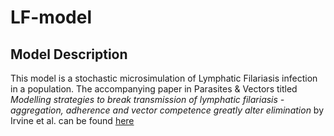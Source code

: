 # LF-model
## Model Description
This model is a stochastic microsimulation of Lymphatic Filariasis infection in a population. The accompanying paper in Parasites & Vectors titled *Modelling strategies to break transmission of lymphatic filariasis - aggregation, adherence and vector competence greatly alter elimination* by Irvine et al. can be found [here](http://www.parasitesandvectors.com/content/8/1/547)

